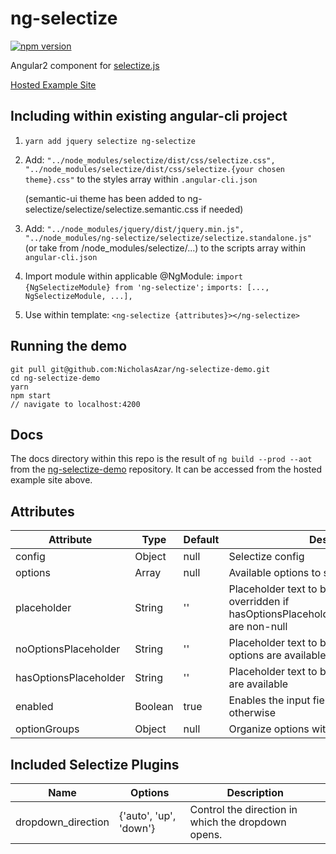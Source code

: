 # ng-selectize

[![npm version](https://badge.fury.io/js/ng-selectize.svg)](https://badge.fury.io/js/ng-selectize)

Angular2 component for [selectize.js](https://selectize.github.io/selectize.js/)

[Hosted Example Site](https://nicholasazar.github.io/ng-selectize)

## Including within existing angular-cli project
1. `yarn add jquery selectize ng-selectize`
2. Add:
    `"../node_modules/selectize/dist/css/selectize.css",`
    `"../node_modules/selectize/dist/css/selectize.{your chosen theme}.css"`
    to the styles array within `.angular-cli.json`
    
    (semantic-ui theme has been added to ng-selectize/selectize/selectize.semantic.css if needed)
3. Add:
	`"../node_modules/jquery/dist/jquery.min.js",`
	`"../node_modules/ng-selectize/selectize/selectize.standalone.js"` (or take from /node_modules/selectize/...)
	to the scripts array within `angular-cli.json`
3. Import module within applicable @NgModule:
   `import {NgSelectizeModule} from 'ng-selectize';`
   `imports: [..., NgSelectizeModule, ...],`
4. Use within template: `<ng-selectize {attributes}></ng-selectize>`
 
## Running the demo
 ```
 git pull git@github.com:NicholasAzar/ng-selectize-demo.git
 cd ng-selectize-demo
 yarn
 npm start
 // navigate to localhost:4200
 ```

## Docs
The docs directory within this repo is the result of `ng build --prod --aot` from the [ng-selectize-demo](https://github.com/NicholasAzar/ng-selectize-demo) repository. It can be accessed from the hosted example site above.

## Attributes
| Attribute | Type | Default | Description | Implemented |
| --- | --- | --- | --- | --- |
| config | Object | null | Selectize config | Yes |
| options | Array | null | Available options to select from | Yes |
| placeholder | String | '' | Placeholder text to be displayed. Is overridden if hasOptionsPlaceholder/noOptionsPlaceholder are non-null | Yes |
| noOptionsPlaceholder | String | '' | Placeholder text to be displayed when no options are available | Yes |
| hasOptionsPlaceholder | String | '' | Placeholder text to be displayed when options are available | Yes |
| enabled | Boolean | true | Enables the input field when true, disabled otherwise | Yes |
| optionGroups | Object | null | Organize options within groups | Yes |

## Included Selectize Plugins
| Name | Options | Description |
| --- | --- | --- |
| dropdown_direction | {'auto', 'up', 'down'} | Control the direction in which the dropdown opens. |

